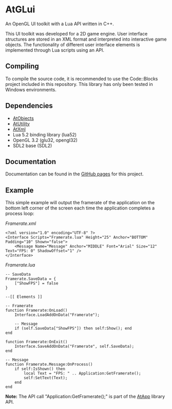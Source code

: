 # AtGLui

An OpenGL UI toolkit with a Lua API written in C++. 

This UI toolkit was developed for a 2D game engine. User interface structures are stored in an XML format and interpreted into interactive game objects. The functionality of different user interface elements is implemented through Lua scripts using an API.  

## Compiling
To compile the source code, it is recommended to use the Code::Blocks project included in this repository. This library has only been tested in Windows environments. 

## Dependencies
- [AtObjects](https://github.com/atrapalis/AtObjects "AtObjects GitHub repository")
- [AtUtility](https://github.com/atrapalis/AtUtility "AtUtility GitHub repository")
- [AtXml](https://github.com/atrapalis/AtXml "AtXml GitHub repository")
- Lua 5.2 binding library (lua52)
- OpenGL 3.2 (glu32, opengl32)
- SDL2 base (SDL2)

## Documentation
Documentation can be found in the [GitHub pages](https://atrapalis.github.io/AtGLui/) for this project.

## Example

This simple example will output the framerate of the application on the bottom left corner of the screen each time the application completes a process loop:

*Framerate.xml*
```
<?xml version="1.0" encoding="UTF-8" ?>
<Interface Scripts="Framerate.lua" Height="25" Anchor="BOTTOM" Padding="10" Shown="false">
	<Message Name="Message" Anchor="MIDDLE" Font="Arial" Size="12" Text="FPS: 0" ShadowOffset="1" />
</Interface>
```

*Framerate.lua*
```
-- SaveData
Framerate.SaveData = {
	["ShowFPS"] = false
}

--[[ Elements ]]

-- Framerate
function Framerate:OnLoad()
	Interface.LoadAddOnData("Framerate");
	
	-- Message
	if (self.SaveData["ShowFPS"]) then self:Show(); end
end

function Framerate:OnExit()
	Interface.SaveAddOnData("Framerate", self.SaveData);
end

-- Message
function Framerate.Message:OnProcess()
	if self:IsShown() then
		local Text = "FPS: " .. Application:GetFramerate();
		self:SetText(Text);
	end
end
```
**Note:** The API call "Application:GetFramerate();" is part of the [AtApp](https://github.com/atrapalis/AtApp) library API.
